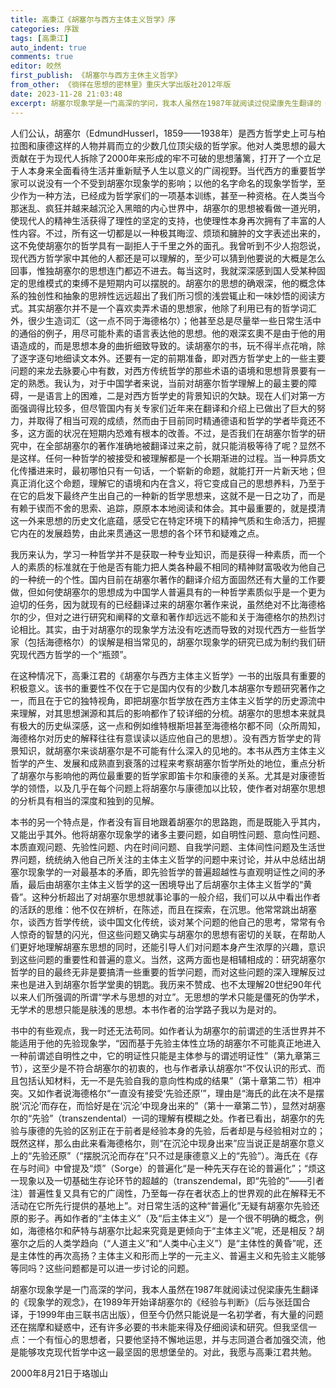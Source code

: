 ```yaml
---
title: 高秉江《胡塞尔与西方主体主义哲学》序
categories: 序跋
tags: [高秉江]
auto_indent: true
comments: true
editor: 皎然
first_publish: 《胡塞尔与西方主休主义哲学》
from_other: 《徜徉在思想的密林里》重庆大学出版社2012年版
date: 2023-11-28 21:03:48
excerpt: 胡塞尔现象学是一门高深的学问，我本人虽然在1987年就阅读过倪梁康先生翻译的《现象学的观念》，在1989年开始译胡塞尔的《经验与判断》（后与张廷国合译，于1999年由三联书店出版），但至今仍然只能说是一名初学者，有大量的问题还在揣摩和疑惑中，还有许多必要的书未能来得及仔细阅读和研究。但我坚信一点：一个有恒心的思想者，只要他坚持不懈地运思，并与志同道合者加强交流，他是能够攻克现代哲学中这一最坚固的思想堡垒的。对此，我愿与高秉江君共勉。
---
```

人们公认，胡塞尔（EdmundHusserl，1859——1938年）是西方哲学史上可与柏拉图和康德这样的人物并肩而立的少数几位顶尖级的哲学家。他对人类思想的最大贡献在于为现代人拆除了2000年来形成的牢不可破的思想藩篱，打开了一个立足于人本身来全面看待生活并重新赋予人生以意义的广阔视野。当代西方的重要哲学家可以说没有一个不受到胡塞尔现象学的影响；以他的名字命名的现象学哲学，至少作为一种方法，已经成为哲学家们的一项基本训练，甚至一种资格。在人类当今那迷乱、疯狂并越来越沉沦入黑暗的内心世界中，胡塞尔的思想被看做一道光明，使现代人的精神生活获得了理性的坚定的支持，也使理性本身再次拥有了丰富的人性内容。不过，所有这一切都是以一种极其晦涩、烦琐和臃肿的文字表述出来的，这不免使胡塞尔的哲学具有一副拒人于千里之外的面孔。我曾听到不少人抱怨说，现代西方哲学家中其他的人都还是可以理解的，至少可以猜到他要说的大概是怎么回事，惟独胡塞尔的思想连门都迈不进去。每当这时，我就深深感到国人受某种固定的思维模式的束缚不是短期内可以摆脱的。胡塞尔的思想的确艰深，他的概念体系的独创性和抽象的思辨性远远超出了我们所习惯的浅尝辄止和一味妙悟的阅读方式。其实胡塞尔并不是一个喜欢卖弄术语的思想家，他除了利用已有的哲学词汇外，很少生造词汇（这一点不同于海德格尔）；他甚至总是尽量举一些日常生活中的通俗的例子，用尽可能朴素的语言表达他的思想。他的艰深玄奧不是由于他的用语造成的，而是思想本身的曲折细致导致的。读胡塞尔的书，玩不得半点花哨，除了逐字逐句地细读文本外。还要有一定的前期准备，即对西方哲学史上的一些主要问题的来龙去脉要心中有数，对西方传统哲学的那些术语的语境和思想背景要有一定的熟悉。我认为，对于中国学者来说，当前对胡塞尔哲学理解上的最主要的障碍，一是语言上的困难，二是对西方哲学史的背景知识的欠缺。现在人们对第一方面强调得比较多，但尽管国内有关专家们近年来在翻译和介绍上已做出了巨大的努力，并取得了相当可观的成绩，然而由于目前同时精通德语和哲学的学者毕竟还不多，这方面的状况在短期内恐难有根本的改善。不过，是否我们在胡塞尔哲学的研究中，在全部胡塞尔的著作准确地被翻译过来之前，就只能消极等待了呢？显然不是这样。任何一种哲学的被接受和被理解都是一个长期渐进的过程。当一种异质文化传播进来时，最初哪怕只有一句话，一个崭新的命题，就能打开一片新天地；但真正消化这个命题，理解它的语境和内在含义，将它变成自己的思想养料，乃至于在它的启发下最终产生出自己的一种新的哲学思想来，这就不是一日之功了，而是有赖于锲而不舍的思索、追踪，原原本本地阅读和体会。其中最重要的，就是摸清这一外来思想的历史文化底蕴，感受它在特定环境下的精抻气质和生命活力，把握它内在的发展趋势，由此来贯通这一思想的各个环节和疑难之点。

我历来认为，学习一种哲学并不是获取一种专业知识，而是获得一种素质，而一个人的素质的标准就在于他是否有能力把人类各种最不相同的精神财富吸收为他自己的一种统一的个性。国内目前在胡塞尔著作的翻译介绍方面固然还有大量的工作要做，但如何使胡塞尔的思想成为中国学人普遍具有的一种哲学素质似乎是一个更为迫切的任务，因为就现有的已经翻译过来的胡塞尔著作来说，虽然绝对不比海德格尔的少，但对之进行研究和阐释的文章和著作却远远不能和关于海德格尔的热烈讨论相比。其实，由于对胡塞尔的现象学方法没有吃透而导致的对现代西方一些哲学家（包括海德格尔）的误解是相当常见的，胡塞尔现象学的研究已成为制约我们研究现代西方哲学的一个“瓶颈”。

在这种情况下，高秉江君的《胡塞尔与西方主体主义哲学》一书的出版具有重要的积极意义。该书的重要性不仅在于它是国内仅有的少数几本胡塞尔专题研究著作之一，而且在于它的独特视角，即把胡塞尔哲学放在西方主体主义哲学的历史源流中来理解，对其思想渊源和其后的影响都作了较详细的分梳。胡塞尔的思想本来就具有极大的历史纵深感，这一点和例如维特根斯坦甚至海德格尔都不同（众所周知，海德格尔对历史的解释往往有意误读以适应他自己的思想）。没有西方哲学史的背景知识，就胡塞尔来谈胡塞尔是不可能有什么深入的见地的。本书从西方主体主义哲学的产生、发展和成熟直到衰落的过程来考察胡塞尔哲学所处的地位，重点分析了胡塞尔与影响他的两位最重要的哲学家即笛卡尔和康德的关系。尤其是对康德哲学的领悟，以及几乎在每个问题上将胡塞尔与康德加以比较，使作者对胡塞尔思想的分析具有相当的深度和独到的见解。

本书的另一个特点是，作者没有盲目地跟着胡塞尔的思路跑，而是既能入乎其内，又能出乎其外。他将胡塞尔现象学的诸多主要问题，如自明性问题、意向性问题、本质直观问题、先验性问题、内在时间问题、自我学问题、主体间性问题及生活世界问题，统统纳入他自己所关注的主体主义哲学的问题中来讨论，并从中总结出胡塞尔现象学的一对最基本的矛盾，即先验哲学的普遍超越性与直观明证性之间的矛盾，最后由胡塞尔主体主义哲学的这一困境导出了后胡塞尔主体主义哲学的“黄昏”。这种分析超出了对胡塞尔思想就事论事的一般介绍，我们可以从中看出作者的活跃的思维：他不仅在辨析，在陈述，而且在探索，在沉思。他常常跳出胡塞尔，谈西方哲学传统，谈中国文化传统，谈对某个问题的他自己的思考，常常有令人惊奇的智慧的闪光，但这些问题又确实与胡塞尔的思想有密切的关联，在帮助人们更好地理解胡塞东思想的同时，还能引导人们对问题本身产生浓厚的兴趣，意识到这些问题的重要性和普遍的意义。当然，这两方面也是相辅相成的：研究胡塞尔哲学的目的最终无非是要搞清一些重要的哲学问题，而对这些问题的深入理解反过来也是进入到胡塞尔哲学堂奧的钥匙。我历来不赞成、也不太理解20世纪90年代以来人们所强调的所谓“学术与思想的对立”。无思想的学术只能是僵死的伪学术，无学术的思想只能是肤浅的思想。本书作者的治学路子我以为是对的。

书中的有些观点，我一时还无法苟同。如作者认为胡塞尔的前谓述的生活世界并不能适用于他的先验现象学，“因而基于先验主体性立场的胡塞尔不可能真正地进入一种前谓述自明性之中，它的明证性只能是主体参与的谓述明证性”（第九章第三节），这至少是不符合胡塞尔的初衷的，也与作者承认胡塞尔“不仅认识的形式、而且包括认知材料，无一不是先验自我的意向性构成的结果”（第十章第二节）相冲突。又如作者说海德格尔“一直没有接受‘先验还原’”，理由是“海氏的此在决不是摆脱‘沉沦’而存在，而恰好是在‘沉沦’中现身出来的”（第十一章第二节），显然对胡塞尔的“先验”（transzendental）一词的理解有模糊之处。作者已看出，胡塞尔的先验与康德的先验的区别正在于前者是经验本身的先验，后者却是与经验相对立的；既然这样，那么由此来看海德格尔，则“在沉沦中现身出来”应当说正是胡塞尔意义上的“先验还原”（“摆脱沉沦而存在”只不过是康德意义上的“先验”）。海氏在《存在与时间》中曾提及“烦”（Sorge）的普遍化“是一种先天存在论的普遍化”；“烦这一现象以及一切基础生存论环节的超越的（transzendemal，即“先验的”——引者注）普遍性复又具有它的广阔性，乃至每一存在者状态上的世界观的此在解释无不活动在它所先行提供的基地上”。对日常生活的这种“普遍化”无疑有胡塞尔先验还原的影子。再如作者的“主体主义”（及“后主体主义”）是一个很不明确的概念，例如，海德格尔和萨特与胡塞尔比起来究竟是更倾向于“主体主义”呢，还是相反？胡塞尔之后的人类学趋向（“人道主义”和“人类中心主义”）是“主体性的黄昏”呢，还是主体性的再次高扬？主体主义和形而上学的一元主义、普遍主义和先验主义能够等同吗？这些问题都是可以进一步讨论的问题。

胡塞尔现象学是一门高深的学问，我本人虽然在1987年就阅读过倪梁康先生翻译的《现象学的观念》，在1989年开始译胡塞尔的《经验与判断》（后与张廷国合译，于1999年由三联书店出版），但至今仍然只能说是一名初学者，有大量的问题还在揣摩和疑惑中，还有许多必要的书未能来得及仔细阅读和研究。但我坚信一点：一个有恒心的思想者，只要他坚持不懈地运思，并与志同道合者加强交流，他是能够攻克现代哲学中这一最坚固的思想堡垒的。对此，我愿与高秉江君共勉。

2000年8月21日于珞珈山
